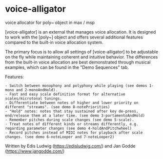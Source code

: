 # voice-alligator
voice allocator for poly~ object in max / msp

[voice-alligator] is an external that manages voice allocation. It is designed to work with the [poly~] object and offers several additional features compared to the built-in voice allocation system.

The primary focus is to allow all settings of [voice-alligator] to be adjustable on the fly while maintaining coherent and intuitive behavior. The differences from the built-in voice allocation are best demonstrated through musical examples, which can be found in the "Demo Sequences" tab.

Features:

    - Switch between monophony and polyphony while playing (see demos 1-mono and 2-monoAndHold).
    - Fast and easy scale definition format for alternative scales/microtonal tunings.
    - Differentiate between notes of higher and lower priority on different "streams". (see demo 8-notePriorities)
    - "Hold" notes: notes that stay sustained after key de-press, end/release them at a later time. (see demo 3-portamentoAndHold)
    - Remember pitches during scale changes (see demo 5-scale).
    - Treat notes of different kinds or streams differently, e.g. regarding parameter changes (see demo 4-holdAndPitchwheel)
    - Record pitches instead of MIDI notes for playback after scale changes. (see demo 6-noteLooper and 7-noteLooper2)

Written by 
Edis Ludwig (https://edisludwig.com/) and
Jan Godde (https://www.jangodde.com/)